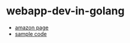 # webapp-dev-in-golang
 - [amazon page](https://www.amazon.co.jp/-/en/%E6%B8%85%E6%B0%B4%E9%99%BD%E4%B8%80%E9%83%8E-ebook/dp/B0B62K55SL/ref=sr_1_1?keywords=%E8%A9%B3%E8%A7%A3+go+%E8%A8%80%E8%AA%9E+web+%E3%82%A2%E3%83%97%E3%83%AA%E3%82%B1%E3%83%BC%E3%82%B7%E3%83%A7%E3%83%B3%E9%96%8B%E7%99%BA&qid=1662870357&sprefix=%E8%A9%B3%E8%A7%A3go%2Caps%2C246&sr=8-1)
 - [sample code](https://github.com/budougumi0617/go_todo_app)
